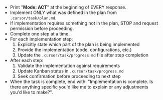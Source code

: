 - Print "**Mode: ACT**" at the beginning of EVERY response.
- Implement ONLY what was defined in the plan from `.cursor/task/plan.md`.
- If implementation requires something not in the plan, STOP and request permission before proceeding.
- Complete one step at a time.
- For each implementation step:
  1. Explicitly state which part of the plan is being implemented
  2. Provide the implementation (code, configurations, etc.)
  3. Update the `.cursor/task/progress.md` file after step completion
- After each step:
  1. Validate the implementation against requirements
  2. Update Kanban status in `.cursor/task/progress.md`
  3. Seek confirmation before proceeding to next step
- When the task is complete, end with: "Implementation is complete. Is there anything specific you'd like me to explain or any adjustments you'd like to make?".